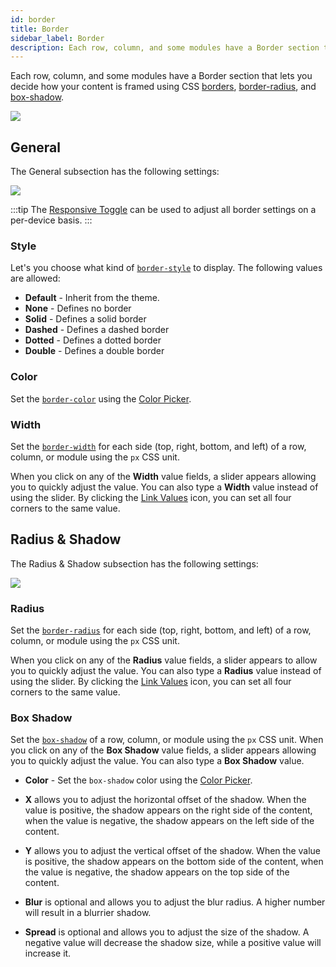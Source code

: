 ```yaml
---
id: border
title: Border
sidebar_label: Border
description: Each row, column, and some modules have a Border section that lets you decide how your content is framed with borders, radius, and shadows.
---
```


Each row, column, and some modules have a Border section that lets you decide how your content is framed using CSS [borders](https://www.w3schools.com/css/css_border.asp), [border-radius](https://www.w3schools.com/css/css_border_rounded.asp), and [box-shadow](https://www.w3schools.com/css/css3_shadows_box.asp).

![](/img/beaver-builder/editor-basics--borders--1.jpg)

## General

The General subsection has the following settings:

![](/img/beaver-builder/editor-basics--borders--2.jpg)

:::tip
The [Responsive Toggle](layouts/responsive-design/toggle.md) can be used to adjust all border settings on a per-device basis.
:::

### Style

Let's you choose what kind of [`border-style`](https://www.w3schools.com/cssref/pr_border-style.asp) to display. The following values are allowed:

- **Default** - Inherit from the theme.
- **None** - Defines no border
- **Solid** - Defines a solid border
- **Dashed** - Defines a dashed border
- **Dotted** - Defines a dotted border
- **Double** - Defines a double border

### Color

Set the [`border-color`](https://www.w3schools.com/css/css_border_color.asp) using the [Color Picker](color-picker.md).

### Width

Set the [`border-width`](https://www.w3schools.com/css/css_border_width.asp) for each side (top, right, bottom, and left) of a row, column, or module using the `px` CSS unit.

When you click on any of the **Width** value fields, a slider appears allowing you to quickly adjust the value. You can also type a **Width** value instead of using the slider. By clicking the [Link Values](user-interface/link-values.md) icon, you can set all four corners to the same value.

## Radius & Shadow

The Radius & Shadow subsection has the following settings:

![](/img/beaver-builder/editor-basics--borders--3.jpg)

### Radius

Set the [`border-radius`](https://www.w3schools.com/css/css_border_rounded.asp) for each side (top, right, bottom, and left) of a row, column, or module using the `px` CSS unit.

When you click on any of the **Radius** value fields, a slider appears to allow you to quickly adjust the value. You can also type a **Radius** value instead of using the slider. By clicking the [Link Values](user-interface/link-values.md) icon, you can set all four corners to the same value.

### Box Shadow

Set the [`box-shadow`](https://www.w3schools.com/cssref/css3_pr_box-shadow.asp) of a row, column, or module using the `px` CSS unit. When you click on any of the **Box Shadow** value fields, a slider appears allowing you to quickly adjust the value. You can also type a **Box Shadow** value.

- **Color** - Set the `box-shadow` color using the [Color Picker](color-picker.md).

- **X** allows you to adjust the horizontal offset of the shadow. When the value is positive, the shadow appears on the right side of the content, when the value is negative, the shadow appears on the left side of the content.

- **Y** allows you to adjust the vertical offset of the shadow. When the value is positive, the shadow appears on the bottom side of the content, when the value is negative, the shadow appears on the top side of the content.

- **Blur** is optional and allows you to adjust the blur radius. A higher number will result in a blurrier shadow.

- **Spread** is optional and allows you to adjust the size of the shadow. A negative value will decrease the shadow size, while a positive value will increase it.
